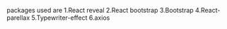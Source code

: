  packages used are
 1.React reveal
 2.React bootstrap
 3.Bootstrap
 4.React-parellax
 5.Typewriter-effect
 6.axios
  
  
